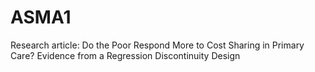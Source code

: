 # ASMA1
Research article: Do the Poor Respond More to Cost Sharing in Primary Care? Evidence from a Regression Discontinuity Design

